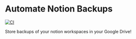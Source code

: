 # Automate Notion Backups

[![CI](https://github.com/ayush6624/notion-backup/actions/workflows/main.yml/badge.svg)](https://github.com/ayush6624/notion-backup/actions/workflows/main.yml)

Store backups of your notion workspaces in your Google Drive!